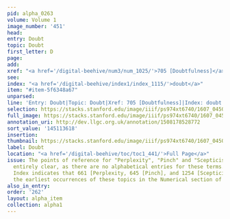 ```yaml
---
pid: alpha_0263
volume: Volume 1
image_number: '451'
head:
entry: Doubt
topic: Doubt
first_letter: D
page:
add:
xref: "<a href='/digital-beehive/num3/num_1025/'>705 [Doubtfulness]</a>"
see:
index: "<a href='/digital-beehive/index1/index_1115/'>doubt</a>"
item: "#item-5f6348a67"
unparsed:
line: 'Entry: Doubt|Topic: Doubt|Xref: 705 [Doubtfulness]|Index: doubt|#item-5f6348a67'
selection: https://stacks.stanford.edu/image/iiif/ps974xt6740/1607_0450/420,3618,3018,592/full/0/default.jpg
full_image: https://stacks.stanford.edu/image/iiif/ps974xt6740/1607_0450/full/full/0/default.jpg
annotation_uri: http://dev.llgc.org.uk/annotation/1508178528772
sort_value: '145113618'
insertion:
thumbnail: https://stacks.stanford.edu/image/iiif/ps974xt6740/1607_0450/420,3618,600,180/250,/0/default.jpg
label: Doubt
location: "<a href='/digital-beehive/toc/toc1_441/'>Full Page</a>"
issue: The points of reference for "Perplexity", "Pinch" and "Scepticism" are not
  entirely clear, as there are no alphabetical entries for these terms. The Octavo
  Index indicates that 661 [Perplexity, 645 [Pinch], and 1254 [Scepticism] may be
  the earliest occurrences of these topics in the Numerical section of the Alvearium.
also_in_entry:
order: '262'
layout: alpha_item
collection: alpha1
---
```

